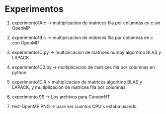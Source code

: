 
# Experimentos

1. experimento1A.c -> multiplicacion de matrices fila por columnas en c sin OpenMP
2. experimento1B.c -> multiplicacion de matrices fila por columnas en c con OpenMP
3. experimento1C.py -> multiplicacion de matrices numpy algoritmo BLAS y LAPACK 
4. experimento1C2.py -> multiplicacion de matrices fila por columnas en python
5. experimento1D.R > multiplicacion de matrices algoritmo BLAS y LAPACK, y  multiplicacion de matrices fila por columnas

6. experimento 99 -> Los archivos para CondorHT

99. test-OpenMP.PNG -> para ver cuantos CPU's estaba usando
